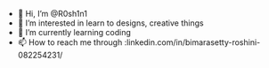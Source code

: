- 👋 Hi, I’m @R0sh1n1
- 👀 I’m interested in learn to designs, creative things
- 🌱 I’m currently learning coding
- 📫 How to reach me through :linkedin.com/in/bimarasetty-roshini-082254231/

<!---
R0sh1n1/R0sh1n1 is a ✨ special ✨ repository because its `README.md` (this file) appears on your GitHub profile.
You can click the Preview link to take a look at your changes.
--->
